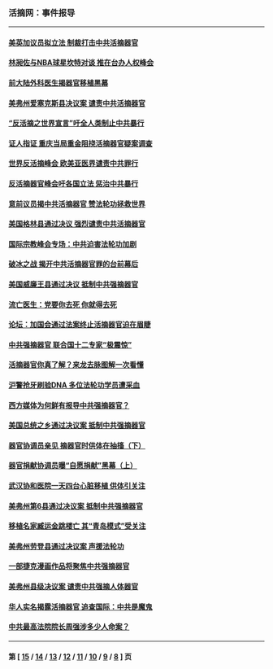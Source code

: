 ### 活摘网：事件报导
---
#### [美英加议员拟立法 制裁打击中共活摘器官](../../pages/nf5877/n13430251.md?03060430) 
#### [林昶佐与NBA球星坎特对谈 推在台办人权峰会](../../pages/nf5877/n13414467.md?03060430) 
#### [前大陆外科医生揭器官移植黑幕](../../pages/nf5877/n13401416.md?03060430) 
#### [美弗州爱塞克斯县决议案 谴责中共活摘器官](../../pages/nf5877/n13320919.md?03060430) 
#### [“反活摘之世界宣言”吁全人类制止中共暴行](../../pages/nf5877/n13259730.md?03060430) 
#### [证人指证 重庆当局重金阻挠活摘器官疑案调查](../../pages/nf5877/n13259127.md?03060430) 
#### [世界反活摘峰会 欧美亚医界谴责中共罪行](../../pages/nf5877/n13253550.md?03060430) 
#### [反活摘器官峰会吁各国立法 惩治中共暴行](../../pages/nf5877/n13245052.md?03060430) 
#### [意前议员揭中共活摘器官 赞法轮功拯救世界](../../pages/nf5877/n13203445.md?03060430) 
#### [美国格林县通过决议 强烈谴责中共活摘器官](../../pages/nf5877/n13119367.md?03060430) 
#### [国际宗教峰会专场：中共迫害法轮功加剧](../../pages/nf5877/n13088279.md?03060430) 
#### [破冰之战 揭开中共活摘器官罪的台前幕后](../../pages/nf5877/n13082457.md?03060430) 
#### [美国威廉王县通过决议 抵制中共强摘器官](../../pages/nf5877/n13056521.md?03060430) 
#### [流亡医生：党要你去死 你就得去死](../../pages/nf5877/n13052835.md?03060430) 
#### [论坛：加国会通过法案终止活摘器官迫在眉睫](../../pages/nf5877/n13029839.md?03060430) 
#### [中共强摘器官 联合国十二专家“极震惊”](../../pages/nf5877/n13024313.md?03060430) 
#### [活摘器官你真了解？来龙去脉图解一次看懂](../../pages/nf5877/n13013820.md?03060430) 
#### [沪警抢牙刷验DNA 多位法轮功学员遭采血](../../pages/nf5877/n12969218.md?03060430) 
#### [西方媒体为何鲜有报导中共强摘器官？](../../pages/nf5877/n12932034.md?03060430) 
#### [美国总统之乡通过决议案 抵制中共强摘器官](../../pages/nf5877/n12908242.md?03060430) 
#### [器官协调员亲见 摘器官时供体在抽搐（下）](../../pages/nf5877/n12898622.md?03060430) 
#### [器官捐献协调员曝“自愿捐献”黑幕（上）](../../pages/nf5877/n12878830.md?03060430) 
#### [武汉协和医院一天四台心脏移植 供体引关注](../../pages/nf5877/n12863175.md?03060430) 
#### [美弗州第6县通过决议案 抵制中共强摘器官](../../pages/nf5877/n12805218.md?03060430) 
#### [移植名家臧运金跳楼亡 其“青岛模式”受关注](../../pages/nf5877/n12803746.md?03060430) 
#### [美弗州劳登县通过决议案 声援法轮功](../../pages/nf5877/n12785715.md?03060430) 
#### [一部捷克漫画作品将聚焦中共强摘器官](../../pages/nf5877/n12785954.md?03060430) 
#### [美弗州县级决议案 谴责中共强摘人体器官](../../pages/nf5877/n12721290.md?03060430) 
#### [华人实名揭露活摘器官 追查国际：中共是魔鬼](../../pages/nf5877/n12691724.md?03060430) 
#### [中共最高法院院长周强涉多少人命案？](../../pages/nf5877/n12678074.md?03060430) 

---
#### 第 [ [15](./15.md?03060430) / [14](./14.md?03060430) / [13](./13.md?03060430) / [12](./12.md?03060430) / [11](./11.md?03060430) / [10](./10.md?03060430) / [9](./9.md?03060430) / [8](./8.md?03060430) ] 页
